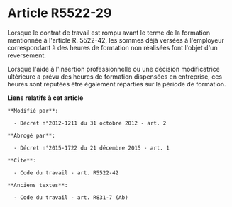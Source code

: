 # Article R5522-29

Lorsque le contrat de travail est rompu avant le terme de la formation mentionnée à l'article R. 5522-42, les sommes déjà
versées à l'employeur correspondant à des heures de formation non réalisées font l'objet d'un reversement. 

Lorsque l'aide à l'insertion professionnelle ou une décision modificatrice ultérieure a prévu des heures de formation
dispensées en entreprise, ces heures sont réputées être également réparties sur la période de formation.

**Liens relatifs à cet article**

	**Modifié par**:

	  - Décret n°2012-1211 du 31 octobre 2012 - art. 2

	**Abrogé par**:

	  - Décret n°2015-1722 du 21 décembre 2015 - art. 1

	**Cite**:

	  - Code du travail - art. R5522-42

	**Anciens textes**:

	  - Code du travail - art. R831-7 (Ab)
